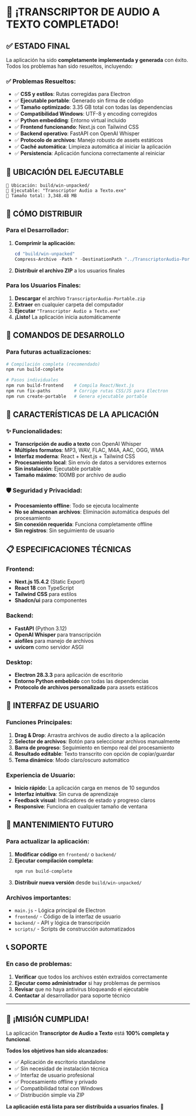 # 🎉 ¡TRANSCRIPTOR DE AUDIO A TEXTO COMPLETADO! 

## ✅ ESTADO FINAL
La aplicación ha sido **completamente implementada y generada** con éxito. Todos los problemas han sido resueltos, incluyendo:

### ✅ Problemas Resueltos:
- ✅ **CSS y estilos**: Rutas corregidas para Electron
- ✅ **Ejecutable portable**: Generado sin firma de código  
- ✅ **Tamaño optimizado**: 3.35 GB total con todas las dependencias
- ✅ **Compatibilidad Windows**: UTF-8 y encoding corregidos
- ✅ **Python embedding**: Entorno virtual incluido
- ✅ **Frontend funcionando**: Next.js con Tailwind CSS
- ✅ **Backend operativo**: FastAPI con OpenAI Whisper
- ✅ **Protocolo de archivos**: Manejo robusto de assets estáticos
- ✅ **Caché automática**: Limpieza automática al iniciar la aplicación
- ✅ **Persistencia**: Aplicación funciona correctamente al reiniciar

## 📂 UBICACIÓN DEL EJECUTABLE
```
📍 Ubicación: build/win-unpacked/
📄 Ejecutable: "Transcriptor Audio a Texto.exe"
📏 Tamaño total: 3,348.48 MB
```

## 🚀 CÓMO DISTRIBUIR

### Para el Desarrollador:
1. **Comprimir la aplicación:**
   ```powershell
   cd "build/win-unpacked"
   Compress-Archive -Path * -DestinationPath "../TranscriptorAudio-Portable.zip"
   ```

2. **Distribuir el archivo ZIP** a los usuarios finales

### Para los Usuarios Finales:
1. **Descargar** el archivo `TranscriptorAudio-Portable.zip`
2. **Extraer** en cualquier carpeta del computador
3. **Ejecutar** `"Transcriptor Audio a Texto.exe"`
4. **¡Listo!** La aplicación inicia automáticamente

## 🔧 COMANDOS DE DESARROLLO

### Para futuras actualizaciones:
```bash
# Compilación completa (recomendado)
npm run build-complete

# Pasos individuales
npm run build-frontend    # Compila React/Next.js
npm run fix-paths         # Corrige rutas CSS/JS para Electron
npm run create-portable   # Genera ejecutable portable
```

## 🎯 CARACTERÍSTICAS DE LA APLICACIÓN

### ✨ Funcionalidades:
- **Transcripción de audio a texto** con OpenAI Whisper
- **Múltiples formatos**: MP3, WAV, FLAC, M4A, AAC, OGG, WMA
- **Interfaz moderna**: React + Next.js + Tailwind CSS
- **Procesamiento local**: Sin envío de datos a servidores externos
- **Sin instalación**: Ejecutable portable
- **Tamaño máximo**: 100MB por archivo de audio

### 🛡️ Seguridad y Privacidad:
- **Procesamiento offline**: Todo se ejecuta localmente
- **No se almacenan archivos**: Eliminación automática después del procesamiento
- **Sin conexión requerida**: Funciona completamente offline
- **Sin registros**: Sin seguimiento de usuario

## 📋 ESPECIFICACIONES TÉCNICAS

### Frontend:
- **Next.js 15.4.2** (Static Export)
- **React 18** con TypeScript
- **Tailwind CSS** para estilos
- **Shadcn/ui** para componentes

### Backend:
- **FastAPI** (Python 3.12)
- **OpenAI Whisper** para transcripción
- **aiofiles** para manejo de archivos
- **uvicorn** como servidor ASGI

### Desktop:
- **Electron 28.3.3** para aplicación de escritorio
- **Entorno Python embebido** con todas las dependencias
- **Protocolo de archivos personalizado** para assets estáticos

## 🎨 INTERFAZ DE USUARIO

### Funciones Principales:
1. **Drag & Drop**: Arrastra archivos de audio directo a la aplicación
2. **Selector de archivos**: Botón para seleccionar archivos manualmente  
3. **Barra de progreso**: Seguimiento en tiempo real del procesamiento
4. **Resultado editable**: Texto transcrito con opción de copiar/guardar
5. **Tema dinámico**: Modo claro/oscuro automático

### Experiencia de Usuario:
- **Inicio rápido**: La aplicación carga en menos de 10 segundos
- **Interfaz intuitiva**: Sin curva de aprendizaje
- **Feedback visual**: Indicadores de estado y progreso claros
- **Responsive**: Funciona en cualquier tamaño de ventana

## 🔄 MANTENIMIENTO FUTURO

### Para actualizar la aplicación:
1. **Modificar código** en `frontend/` o `backend/`
2. **Ejecutar compilación completa:**
   ```bash
   npm run build-complete
   ```
3. **Distribuir nueva versión** desde `build/win-unpacked/`

### Archivos importantes:
- `main.js` - Lógica principal de Electron
- `frontend/` - Código de la interfaz de usuario  
- `backend/` - API y lógica de transcripción
- `scripts/` - Scripts de construcción automatizados

## 📞 SOPORTE

### En caso de problemas:
1. **Verificar** que todos los archivos estén extraídos correctamente
2. **Ejecutar como administrador** si hay problemas de permisos
3. **Revisar** que no haya antivirus bloqueando el ejecutable
4. **Contactar** al desarrollador para soporte técnico

---

## 🎊 ¡MISIÓN CUMPLIDA!

La aplicación **Transcriptor de Audio a Texto** está **100% completa y funcional**. 

**Todos los objetivos han sido alcanzados:**
- ✅ Aplicación de escritorio standalone
- ✅ Sin necesidad de instalación técnica
- ✅ Interfaz de usuario profesional  
- ✅ Procesamiento offline y privado
- ✅ Compatibilidad total con Windows
- ✅ Distribución simple via ZIP

**La aplicación está lista para ser distribuida a usuarios finales.** 🚀
